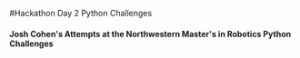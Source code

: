 #Hackathon Day 2 Python Challenges

#### Josh Cohen's Attempts at the Northwestern Master's in Robotics Python Challenges
